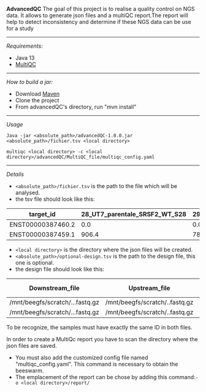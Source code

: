 **AdvancedQC**
The goal of this project is to realise  a quality control on NGS data. It allows to generate json files and a multiQC report.The report will help to detect inconsistency and determine if these NGS data can be use for a study

--------
*Requirements:*
- Java 13
- [MultiQC](https://github.com/ewels/MultiQC)
-------
*How to build a jar:*
- Download [Maven](https://maven.apache.org/download.cgi)
- Clone the project
- From advancedQC's directory, run "mvn install"

------
*Usage*

`Java -jar <absolute_path>/advancedQC-1.0.0.jar <absolute_path>/fichier.tsv <local directory>`

`multiqc <local directory> -c <local directory>/advancedQC/MultiQC_file/multiqc_config.yaml`

-------
*Details*
- `<absolute_path>/fichier.tsv` is the path to the file which will be analysed.
- the tsv file should look like this:  

 target_id	|28_UT7_parentale_SRSF2_WT_S28| 29_UT7_parentale_SRSF2_WT_S29
 ----------|------------------------------|-----------------------------
 ENST00000387460.2|	0.0|	0.0
 ENST00000387459.1|	906.4	|786.8710000000001

- `<local directory>` is the directory where the json files will be created.
- `<absolute_path>/optional-design.tsv` is the path to the design file, this one is optional.
- the design file should look like this:

Downstream_file|	Upstream_file	|Sample_id	|Design 1|	Design 2
---------------|---------------|----------|--------|---------
/mnt/beegfs/scratch/...fastq.gz	|/mnt/beegfs/scratch/..fastq.gz|	28_UT7_parentale_SRSF2_WT_S28|	S1 |	T1 	
/mnt/beegfs/scratch/...fastq.gz	|/mnt/beegfs/scratch/..fastq.gz|	29_UT7_parentale_SRSF2_WT_S29|	S2	| T2 	

To be recognize, the samples must have exactly the same ID in both files.

In order to create a MultiQc report you have to scan the directory where the json files are saved.
- You must also add the customized config file named "multiqc_config.yaml". This command is necessary to obtain the beeswarm.
- The emplacement of the report can be chose by adding this command:`-o <local directory>/report/`

